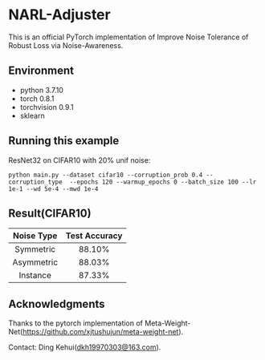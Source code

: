 # NARL-Adjuster
This is an official PyTorch implementation of Improve Noise Tolerance of Robust Loss via Noise-Awareness.
## Environment
* python 3.7.10
* torch 0.8.1
* torchvision 0.9.1
* sklearn
## Running this example
ResNet32 on CIFAR10 with 20% unif noise:
```
python main.py --dataset cifar10 --corruption_prob 0.4 --corruption_type  --epochs 120 --warmup_epochs 0 --batch_size 100 --lr 1e-1 --wd 5e-4 --mwd 1e-4
```
## Result(CIFAR10)

| Noise Type | Test Accuracy |
| :----: | :----: |
| Symmetric | 88.10% |
| Asymmetric | 88.03% |
| Instance | 87.33% |
## Acknowledgments
Thanks to the pytorch implementation of Meta-Weight-Net(https://github.com/xjtushujun/meta-weight-net).

Contact: Ding Kehui(dkh19970303@163.com).
